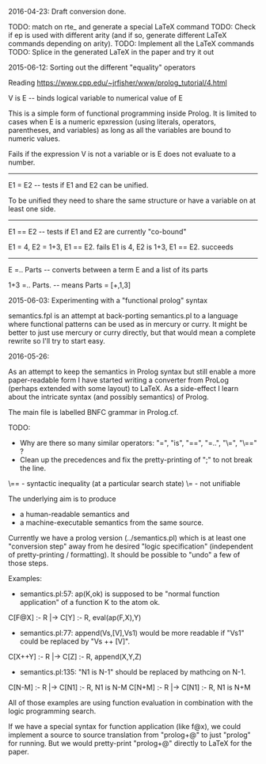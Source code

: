 2016-04-23: Draft conversion done.

  TODO: match on rte_ and generate a special LaTeX command
  TODO: Check if ep is used with different arity (and if so, generate
    different LaTeX commands depending on arity).
  TODO: Implement all the LaTeX commands
  TODO: Splice in the generated LaTeX in the paper and try it out

2015-06-12: Sorting out the different "equality" operators

  Reading https://www.cpp.edu/~jrfisher/www/prolog_tutorial/4.html

  V is E  -- binds logical variable to numerical value of E

  This is a simple form of functional programming inside Prolog. It is
  limited to cases when E is a numeric epxression (using literals,
  operators, parentheses, and variables) as long as all the variables
  are bound to numeric values.

  Fails if the expression V is not a variable or is E does not
  evaluate to a number.

----

  E1 = E2  -- tests if E1 and E2 can be unified.

  To be unified they need to share the same structure or have a
  variable on at least one side.

----

  E1 == E2 -- tests if E1 and E2 are currently "co-bound"

  E1 =  4, E2 =  1+3, E1 == E2.  fails
  E1 is 4, E2 is 1+3, E1 == E2.  succeeds

----

  E =.. Parts  -- converts between a term E and a list of its parts

  1+3 =.. Parts. -- means Parts = [+,1,3]

2015-06-03: Experimenting with a "functional prolog" syntax

  semantics.fpl is an attempt at back-porting semantics.pl to a
  language where functional patterns can be used as in mercury or
  curry. It might be better to just use mercury or curry directly, but
  that would mean a complete rewrite so I'll try to start easy.

2016-05-26:

As an attempt to keep the semantics in Prolog syntax but still enable
a more paper-readable form I have started writing a converter from
ProLog (perhaps extended with some layout) to LaTeX.  As a side-effect
I learn about the intricate syntax (and possibly semantics) of Prolog.

The main file is labelled BNFC grammar in Prolog.cf.

TODO:
* Why are there so many similar operators: "=", "is", "==", "=..", "\\=", "\\==" ?
* Clean up the precedences and fix the pretty-printing of ";" to not break the line.

\\== - syntactic inequality (at a particular search state)
\\=  - not unifiable


The underlying aim is to produce
* a human-readable semantics and
* a machine-executable semantics
from the same source.

Currently we have a prolog version (../semantics.pl) which is at least
one "conversion step" away from he desired "logic specification"
(independent of pretty-printing / formatting). It should be possible
to "undo" a few of those steps.

Examples:
* semantics.pl:57: ap(K,ok) is supposed to be "normal function application" of a function K to the atom ok.

C[F@X] :- R   |->    C[Y] :- R, eval(ap(F,X),Y)

* semantics.pl:77: append(Vs,[V],Vs1) would be more readable if "Vs1" could be replaced by "Vs ++ [V]".

C[X++Y] :- R   |->   C[Z] :- R, append(X,Y,Z)


* semantics.pl:135: "N1 is N-1" should be replaced by mathcing on N-1.

C[N-M] :- R   |->   C[N1] :- R, N1 is N-M
C[N+M] :- R   |->   C[N1] :- R, N1 is N+M


All of those examples are using function evaluation in combination
with the logic programming search.

If we have a special syntax for function application (like f@x), we
could implement a source to source translation from "prolog+@" to just
"prolog" for running. But we would pretty-print "prolog+@" directly to
LaTeX for the paper.
